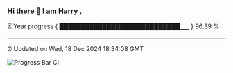 ### Hi there 👋 I am Harry , 

⏳ Year progress { ████████████████████████████▁▁ } 96.39 %

---

⏰ Updated on Wed, 18 Dec 2024 18:34:08 GMT

![Progress Bar CI](https://github.com/duykhang68/duykhang68/workflows/Progress%20Bar%20CI/badge.svg)
